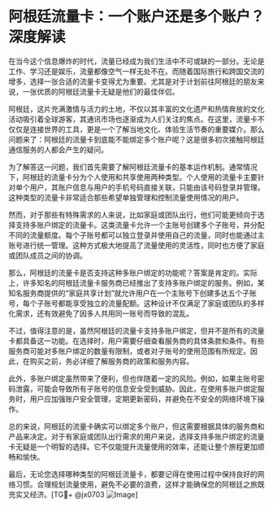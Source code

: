 # 阿根廷流量卡：一个账户还是多个账户？深度解读

在当今这个信息爆炸的时代，流量已经成为我们生活中不可或缺的一部分。无论是工作、学习还是娱乐，流量都像空气一样无处不在。而随着国际旅行和跨国交流的增多，选择一张合适的流量卡变得尤为重要。尤其是对于计划前往阿根廷的朋友来说，一张优质的阿根廷流量卡无疑是他们的最佳伴侣。

阿根廷，这片充满激情与活力的土地，不仅以其丰富的文化遗产和热情奔放的文化活动吸引着全球游客，其通讯市场也逐渐成为人们关注的焦点。在这里，流量卡不仅仅是连接世界的工具，更是一个了解当地文化、体验生活节奏的重要媒介。那么问题来了：阿根廷的流量卡到底能不能绑定多个账户呢？这是很多初次接触阿根廷通信服务的人都会产生的疑问。

为了解答这一问题，我们首先需要了解阿根廷流量卡的基本运作机制。通常情况下，阿根廷的流量卡分为个人使用和共享使用两种类型。个人使用的流量卡主要针对单个用户，其账户信息与用户的手机号码直接关联，只能由该号码登录并管理。这种类型的流量卡非常适合那些希望单独管理和控制流量使用情况的用户。

然而，对于那些有特殊需求的人来说，比如家庭或团队出行，他们可能更倾向于选择支持多账户绑定的流量卡。这类流量卡允许一个主账号创建多个子账号，并分配不同的流量额度。每个子账号都可以独立登录并使用自己的流量，同时也能通过主账号进行统一管理。这种方式极大地提高了流量使用的灵活性，同时也方便了家庭或团队成员之间的协调。

那么，阿根廷的流量卡是否支持这种多账户绑定的功能呢？答案是肯定的。实际上，许多知名的阿根廷流量卡服务商已经推出了支持多账户绑定的服务。例如，某知名服务商提供的“家庭共享计划”就允许用户在一个主账号下创建多达五个子账号，每个子账号都能享受独立的流量配额。这种设计不仅满足了家庭或团队的多样化需求，还有效避免了因多人共用同一账号而导致的混乱。

不过，值得注意的是，虽然阿根廷的流量卡支持多账户绑定，但并不是所有的流量卡都具备这一功能。在选择时，用户需要仔细查看服务商的具体条款和条件。有些服务商可能对多账户绑定的数量有限制，或者对子账号的使用范围有所规定。因此，在购买之前，务必详细了解服务商的政策和服务内容。

此外，多账户绑定虽然带来了便利，但也伴随着一定的风险。例如，如果主账号密码泄露，可能会导致所有子账号的信息安全受到威胁。因此，在使用多账户绑定服务时，用户应加强账户安全管理，定期更新密码，并避免在不安全的网络环境下操作。

总的来说，阿根廷的流量卡确实可以绑定多个账户，但这需要根据具体的服务商和产品来决定。对于有家庭或团队出行需求的用户来说，选择支持多账户绑定的流量卡无疑是一个明智的选择。它不仅能提升流量使用的效率，还能让整个旅程更加顺畅和愉快。

最后，无论您选择哪种类型的阿根廷流量卡，都要记得在使用过程中保持良好的网络习惯。合理规划流量使用，避免不必要的浪费，这样才能确保您的阿根廷之旅既充实又经济。[TG💪+ @jx0703 ![Image](https://github.com/user-attachments/assets/dbca1d08-cadb-493c-b0ec-ad6f7a83f270)]